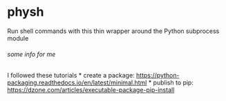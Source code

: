 # physh
Run shell commands with this thin wrapper around the Python subprocess module


###### some info for me
I followed these tutorials
	* create a package: https://python-packaging.readthedocs.io/en/latest/minimal.html
	* publish to pip: https://dzone.com/articles/executable-package-pip-install
